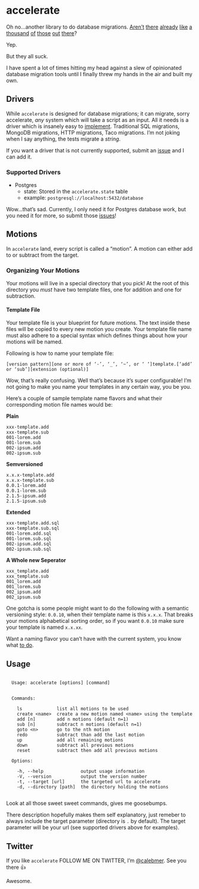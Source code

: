 # accelerate

Oh no…another library to do database migrations. [Aren’t](http://sqitch.org) [there](https://github.com/mattes/migrate) [already](https://www.npmjs.com/package/migrate) [like](https://bitbucket.org/liamstask/goose) [a](https://www.npmjs.com/package/db-migrate) [thousand](https://github.com/tanel/dbmigrate) [of](https://github.com/BurntSushi/migration) [those](http://docs.sequelizejs.com/en/latest/docs/migrations/) [out](https://github.com/DavidHuie/gomigrate) [there](https://github.com/rubenv/sql-migrate)?

Yep.

But they all suck.

I have spent a lot of times hitting my head against a slew of opinionated database migration tools until I finally threw my hands in the air and built my own.

## Drivers
While `accelerate` is designed for database migrations; it can migrate, sorry accelerate, *any* system which will take a script as an input. All it needs is a driver which is insanely easy to [implement](https://raw.githubusercontent.com/calebmer/accelerate/master/lib/drivers/driver.js). Traditional SQL migrations, MongoDB migrations, HTTP migrations, Taco migrations. I’m not joking when I say anything, the tests migrate a *string*.

If you want a driver that is not currently supported, submit an [issue](https://github.com/calebmer/accelerate/issues/new) and I can add it.

### Supported Drivers
- Postgres
	- state: Stored in the `accelerate.state` table
	- example: `postgresql://localhost:5432/database`

Wow…that’s sad. Currently, I only need it for Postgres database work, but you need it for more, so submit those [issues](https://github.com/calebmer/accelerate/issues/new)!

## Motions
In `accelerate` land, every script is called a “motion”. A motion can either add to or subtract from the target.

### Organizing Your Motions
Your motions will live in a special directory that you pick! At the root of this directory you *must* have two template files, one for addition and one for subtraction.

#### Template File
Your template file is your blueprint for future motions. The text inside these files will be copied to every new motion you create. Your template file name must also adhere to a special syntax which defines things about how your motions will be named.

Following is how to name your template file:

```
[version pattern][one or more of ‘-’, ‘_’, ‘~’, or ‘ ‘]template.[‘add’ or ‘sub’][extension (optional)]
```

Wow, that’s really confusing. Well that’s because it’s super configurable! I’m not going to make you name your templates in any certain way, you be you.

Here’s a couple of sample template name flavors and what their corresponding motion file names would be:

**Plain**
```
xxx-template.add
xxx-template.sub
001-lorem.add
001-lorem.sub
002-ipsum.add
002-ipsum.sub
```

**Semversioned**
```
x.x.x-template.add
x.x.x-template.sub
0.0.1-lorem.add
0.0.1-lorem.sub
2.1.5-ipsum.add
2.1.5-ipsum.sub
```

**Extended**
```
xxx-template.add.sql
xxx-template.sub.sql
001-lorem.add.sql
001-lorem.sub.sql
002-ipsum.add.sql
002-ipsum.sub.sql
```

**A Whole new Seperator**
```
xxx_template.add
xxx_template.sub
001_lorem.add
001_lorem.sub
002_ipsum.add
002_ipsum.sub
```

One gotcha is some people might want to do the following with a semantic versioning style: `0.0.10`, when their template name is this `x.x.x`. That breaks your motions alphabetical sorting order, so if you want `0.0.10` make sure your template is named `x.x.xx`.

Want a naming flavor you can’t have with the current system, you know what [to do](https://github.com/calebmer/accelerate/issues/new).

## Usage
```

  Usage: accelerate [options] [command]


  Commands:

    ls             list all motions to be used
    create <name>  create a new motion named <name> using the template
    add [n]        add n motions (default n=1)
    sub [n]        subtract n motions (default n=1)
    goto <n>       go to the nth motion
    redo           subtract than add the last motion
    up             add all remaining motions
    down           subtract all previous motions
    reset          subtract then add all previous motions

  Options:

    -h, --help              output usage information
    -V, --version           output the version number
    -t, --target [url]      the targeted url to accelerate
    -d, --directory [path]  the directory holding the motions


```

Look at all those sweet sweet commands, gives me goosebumps.

There description hopefully makes them self explanatory, just remeber to always include the target parameter (directory is `.` by default). The target parameter will be your url (see supported drivers above for examples).

## Twitter
If you like `accelerate` FOLLOW ME ON TWITTER, I’m [@calebmer](https://twitter.com/@calebmer). See you there 👍

Awesome.
